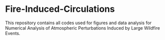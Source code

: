 # Fire-Induced-Circulations
This repository contains all codes used for figures and data analysis for Numerical Analysis of Atmospheric Perturbations Induced by Large Wildfire Events.
